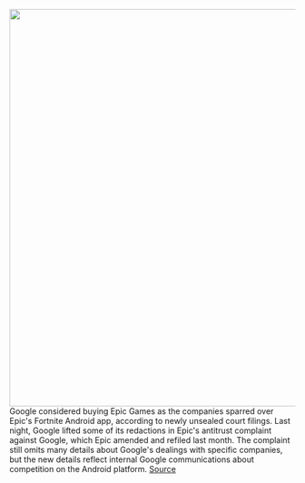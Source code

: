 <img src='https://cdn.vox-cdn.com/thumbor/7_YTwO5Wxe-E2lpWX1j1TTUVT6s=/0x0:2040x1360/1200x800/filters:focal(857x517:1183x843)/cdn.vox-cdn.com/uploads/chorus_image/image/69688801/acastro_20200818_1777_epicApple_0001.0.0.jpg' width='700px' /><br/>
Google considered buying Epic Games as the companies sparred over Epic's Fortnite Android app, according to newly unsealed court filings. Last night, Google lifted some of its redactions in Epic's antitrust complaint against Google, which Epic amended and refiled last month. The complaint still omits many details about Google's dealings with specific companies, but the new details reflect internal Google communications about competition on the Android platform.
<a href='https://www.theverge.com/2021/8/6/22612921/google-epic-antitrust-case-court-filings-unsealed'> Source <a/>